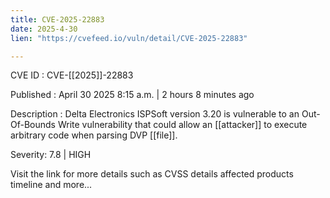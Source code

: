```yaml
---
title: CVE-2025-22883
date: 2025-4-30
lien: "https://cvefeed.io/vuln/detail/CVE-2025-22883"

---
```


CVE ID : CVE-[[2025]]-22883

Published :  April 30
2025
8:15 a.m. | 2 hours
8 minutes ago

Description : Delta Electronics ISPSoft version 3.20 is vulnerable to an Out-Of-Bounds Write vulnerability that could allow an  [[attacker]] to execute arbitrary code when parsing DVP  [[file]].

Severity: 7.8 | HIGH

Visit the link for more details
such as CVSS details
affected products
timeline
and more...
